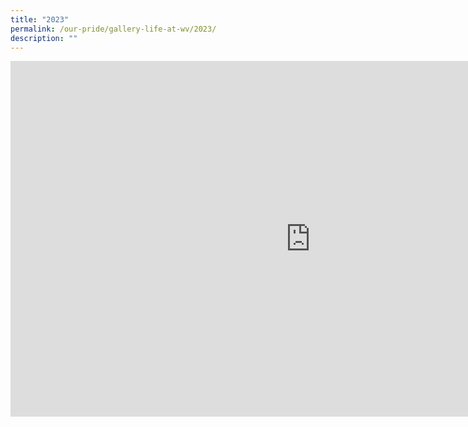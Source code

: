 ```yaml
---
title: "2023"
permalink: /our-pride/gallery-life-at-wv/2023/
description: ""
---
```

<iframe allowfullscreen="true" height="569" width="960" frameborder="0" src="https://docs.google.com/presentation/d/e/2PACX-1vRmc8IuW5Q3MmUDyfZTIZDEj6n-covHbx5cWVukMWq5oVfu8e5-wDHbULqdyETvw1o_o9UOiPKtIfjQ/embed?start=false&amp;loop=false&amp;delayms=3000"></iframe>